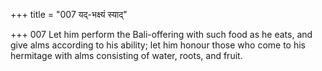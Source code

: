 +++
title = "007 यद्-भक्ष्यं स्याद्"

+++
007	Let him perform the Bali-offering with such food as he eats, and give alms according to his ability; let him honour those who come to his hermitage with alms consisting of water, roots, and fruit.